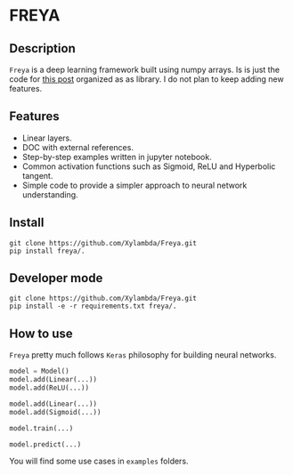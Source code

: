 # FREYA

## Description
`Freya` is a deep learning framework built using numpy arrays. Is is just the code for [this post](https://quantdare.com/create-your-own-deep-learning-framework-using-numpy/) organized as as library. I do not plan to keep adding new features.

## Features
* Linear layers.
* DOC with external references.
* Step-by-step examples written in jupyter notebook.
* Common activation functions such as Sigmoid, ReLU and Hyperbolic tangent.
* Simple code to provide a simpler approach to neural network understanding.

## Install
```code
git clone https://github.com/Xylambda/Freya.git
pip install freya/.
```

## Developer mode
```code
git clone https://github.com/Xylambda/Freya.git
pip install -e -r requirements.txt freya/.
```

## How to use
`Freya` pretty much follows `Keras` philosophy for building neural networks.
```python
model = Model()
model.add(Linear(...))
model.add(ReLU(...))

model.add(Linear(...))
model.add(Sigmoid(...))

model.train(...)

model.predict(...)
```

You will find some use cases in `examples` folders.
